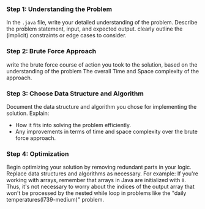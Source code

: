 ### Step 1: Understanding the Problem
In the `.java` file, write your detailed understanding of the problem. 
Describe the problem statement, input, and expected output.
clearly outline the (implicit) constraints or edge cases to consider.

### Step 2: Brute Force Approach
write the brute force course of action you took to the solution, based on the understanding of the problem
The overall Time and Space complexity of the approach.

### Step 3: Choose Data Structure and Algorithm
Document the data structure and algorithm you chose for implementing the solution. Explain:
- How it fits into solving the problem efficiently.
- Any improvements in terms of time and space complexity over the brute force approach.

### Step 4: Optimization
Begin optimizing your solution by removing redundant parts in your logic. Replace data structures and algorithms as necessary. For example:
If you're working with arrays, remember that arrays in Java are initialized with `0`. Thus, it's not necessary to worry about the indices of the output array that won't be processed by the nested while loop in problems like the "daily temperatures(l739-medium)" problem.
